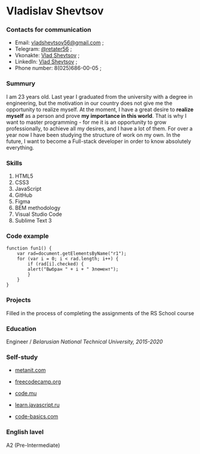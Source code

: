 # Vladislav Shevtsov

### Contacts for communication

* Email: vladshevtsov56@gmail.com ;
* Telegram: [@retater56](https://t.me/retater56) ;
* Vkonakte: [Vlad Shevtsov](https://vk.com/vlad__shevtsov) ;
* LinkedIn: [Vlad Shevtsov](https://www.linkedin.com/in/vladshevtsov56/) ;
* Phone number: 8(025)686-00-05 ;

### Summury

I am 23 years old. Last year I graduated from the university with a degree in engineering, but the motivation in our country does not give me the opportunity to realize myself. At the moment, I have a great desire to **realize myself** as a person and prove **my importance in this world**. That is why I want to master programming - for me it is an opportunity to grow professionally, to achieve all my desires, and I have a lot of them. For over a year now I have been studying the structure of work on my own. In the future, I want to become a Full-stack developer in order to know absolutely everything.
 
### Skills

1. HTML5
1. CSS3
1. JavaScript 
1. GitHub
1. Figma
1. BEM methodology 
1. Visual Studio Code
1. Sublime Text 3

### Code example

```
function fun1() {
    var rad=document.getElementsByName("r1");
    for (var i = 0; i < rad.length; i++) {
        if (rad[i].checked) {
        alert("Выбран " + i + " Элемент");
        }
    }
} 
```
### Projects

Filled in the process of completing the assignments of the RS School course


### Education

Engineer /
*Belarusian National Technical University, 2015-2020*

### Self-study

* [metanit.com](https://metanit.com/)

* [freecodecamp.org](https://www.freecodecamp.org/learn/)

* [code.mu](http://code.mu/)

* [learn.javascript.ru](https://learn.javascript.ru/)

* [code-basics.com](https://ru.code-basics.com/)

### English lavel

A2 (Pre-Intermediate)